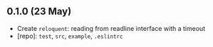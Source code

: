 ## 0.1.0 (23 May)

- Create `reloquent`: reading from readline interface with a timeout
- [repo]: `test`, `src`, `example`, `.eslintrc`
